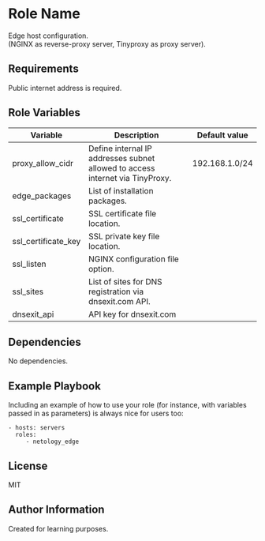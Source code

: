 Role Name
=========

Edge host configuration.  
(NGINX as reverse-proxy server, Tinyproxy as proxy server).

Requirements
------------

Public internet address is required.  

Role Variables
--------------

| Variable            | Description                                                                   | Default value  |
|---------------------|-------------------------------------------------------------------------------|----------------|
| proxy_allow_cidr    | Define internal IP addresses subnet allowed to access internet via TinyProxy. | 192.168.1.0/24 |
| edge_packages       | List of installation packages.                                                |                |
| ssl_certificate     | SSL certificate file location.                                                |                |
| ssl_certificate_key | SSL private key file location.                                                |                |
| ssl_listen          | NGINX configuration file option.                                              |                |
| ssl_sites           | List of sites for DNS registration via dnsexit.com API.                       |                |
| dnsexit_api         | API key for dnsexit.com                                                       |                |

Dependencies
------------

No dependencies.

Example Playbook
----------------

Including an example of how to use your role (for instance, with variables passed in as parameters) is always nice for users too:

    - hosts: servers
      roles:
         - netology_edge

License
-------

MIT

Author Information
------------------

Created for learning purposes.
